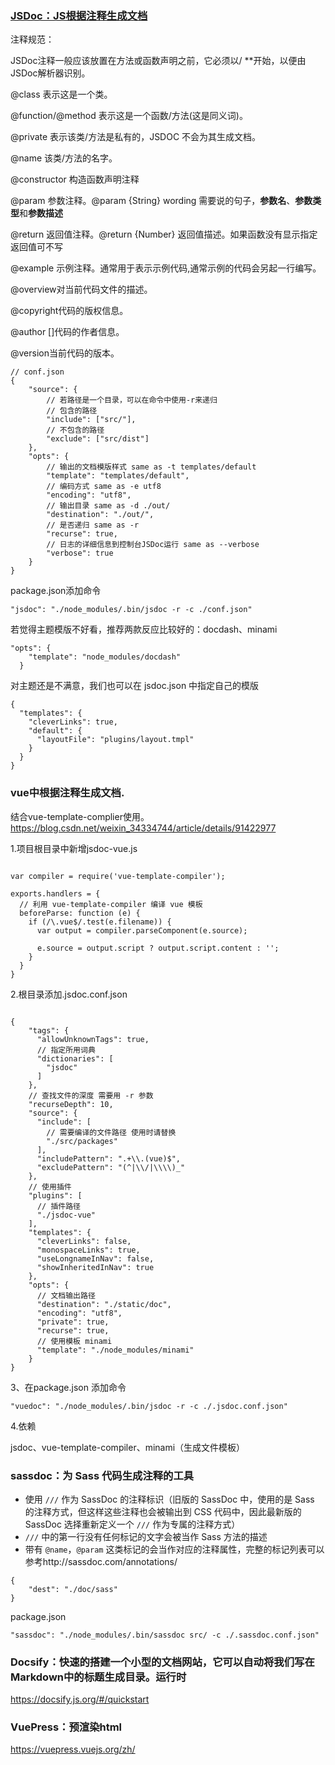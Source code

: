 ### [JSDoc：JS根据注释生成文档](https://www.npmjs.com/package/jsdoc)

注释规范：

JSDoc注释一般应该放置在方法或函数声明之前，它必须以/ **开始，以便由JSDoc解析器识别。

@class 表示这是一个类。

@function/@method 表示这是一个函数/方法(这是同义词)。

@private 表示该类/方法是私有的，JSDOC 不会为其生成文档。

@name 该类/方法的名字。

@constructor 构造函数声明注释

@param 参数注释。@param {String} wording 需要说的句子，**参数名**、**参数类型**和**参数描述**

@return 返回值注释。@return {Number} 返回值描述。如果函数没有显示指定返回值可不写

@example 示例注释。通常用于表示示例代码,通常示例的代码会另起一行编写。

@overview对当前代码文件的描述。

@copyright代码的版权信息。

@author []代码的作者信息。

@version当前代码的版本。

```
// conf.json
{
	"source": {
		// 若路径是一个目录，可以在命令中使用-r来递归
		// 包含的路径
		"include": ["src/"],
		// 不包含的路径
		"exclude": ["src/dist"]
	},
	"opts": {
		// 输出的文档模版样式 same as -t templates/default
		"template": "templates/default",
		// 编码方式 same as -e utf8
		"encoding": "utf8", 
		// 输出目录 same as -d ./out/
		"destination": "./out/",
		// 是否递归 same as -r
		"recurse": true,
		// 日志的详细信息到控制台JSDoc运行 same as --verbose
		"verbose": true
	}
}
```

package.json添加命令

```
"jsdoc": "./node_modules/.bin/jsdoc -r -c ./conf.json"
```

若觉得主题模版不好看，推荐两款反应比较好的：docdash、minami

```
"opts": {
    "template": "node_modules/docdash"
  }
```

对主题还是不满意，我们也可以在 jsdoc.json 中指定自己的模版

```
{
  "templates": {
    "cleverLinks": true,
    "default": {
      "layoutFile": "plugins/layout.tmpl"
    }
  }
}
```



### vue中根据注释生成文档.

结合vue-template-complier使用。https://blog.csdn.net/weixin_34334744/article/details/91422977

1.项目根目录中新增jsdoc-vue.js

```

var compiler = require('vue-template-compiler');
 
exports.handlers = {
  // 利用 vue-template-compiler 编译 vue 模板
  beforeParse: function (e) {
    if (/\.vue$/.test(e.filename)) {
      var output = compiler.parseComponent(e.source);
 
      e.source = output.script ? output.script.content : '';
    }
  }
}

```

2.根目录添加.jsdoc.conf.json

```

{
    "tags": {
      "allowUnknownTags": true,
      // 指定所用词典
      "dictionaries": [
        "jsdoc"
      ]
    },
    // 查找文件的深度 需要用 -r 参数
    "recurseDepth": 10,
    "source": {
      "include": [
        // 需要编译的文件路径 使用时请替换
        "./src/packages"
      ],
      "includePattern": ".+\\.(vue)$",
      "excludePattern": "(^|\\/|\\\\)_"
    },
    // 使用插件
    "plugins": [
      // 插件路径
      "./jsdoc-vue"
    ],
	"templates": {
      "cleverLinks": false,
      "monospaceLinks": true,
      "useLongnameInNav": false,
      "showInheritedInNav": true
    },
    "opts": {
      // 文档输出路径
      "destination": "./static/doc",
      "encoding": "utf8",
      "private": true,
      "recurse": true,
      // 使用模板 minami
      "template": "./node_modules/minami"
    }
}

```

3、在package.json 添加命令

```
"vuedoc": "./node_modules/.bin/jsdoc -r -c ./.jsdoc.conf.json"
```

4.依赖

jsdoc、vue-template-compiler、minami（生成文件模板）



### sassdoc：为 Sass 代码生成注释的工具

- 使用 `///` 作为 SassDoc 的注释标识（旧版的 SassDoc 中，使用的是 Sass 的注释方式，但这样这些注释也会被输出到 CSS 代码中，因此最新版的 SassDoc 选择重新定义一个 `///` 作为专属的注释方式）
- `///` 中的第一行没有任何标记的文字会被当作 Sass 方法的描述
- 带有 `@name`，`@param` 这类标记的会当作对应的注释属性，完整的标记列表可以参考http://sassdoc.com/annotations/

```
{
	"dest": "./doc/sass"
}
```

package.json

```
"sassdoc": "./node_modules/.bin/sassdoc src/ -c ./.sassdoc.conf.json"
```



### Docsify：快速的搭建一个小型的文档网站，它可以自动将我们写在Markdown中的标题生成目录。运行时

https://docsify.js.org/#/quickstart

### VuePress：预渲染html

https://vuepress.vuejs.org/zh/





